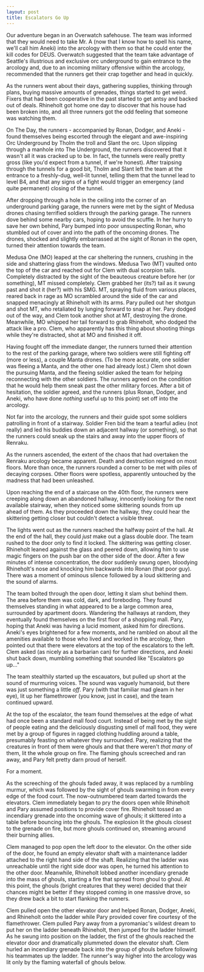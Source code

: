```yaml
---
layout: post
title: Escalators Go Up
---
```


Our adventure began in an Overwatch safehouse. The team was informed that they would need
to take Mr. A (now that I know how to spell his name, we'll call him Aneki) into the arcology
with them so that he could enter the kill codes for DEUS. Overwatch suggested that the
team take advantage of Seattle's illustrious and exclusive orc underground to gain entrance
to the arcology and, due to an incoming military offensive within the arcology, recommended
that the runners get their crap together and head in quickly.

As the runners went about their days, gathering supplies, thinking through plans, buying
massive amounts of grenades, things started to get weird. Fixers that had been cooperative
in the past started to get antsy and backed out of deals. Rhineholt got home one day to
discover that his house had been broken into, and all three runners got the odd feeling
that someone was watching them.

On The Day, the runners - accompanied by Ronan, Dodger, and Aneki - found themselves being
escorted through the elegant and awe-inspiring Orc Underground by Tholm the troll and Slant
the orc. Upon slipping through a manhole into The Underground, the runners discovered
that it wasn't all it was cracked up to be. In fact, the tunnels were really pretty gross
(like you'd expect from a tunnel, if we're honest). After traipsing through the tunnels
for a good bit, Tholm and Slant left the team at the entrance to a freshly-dug, well-lit
tunnel, telling them that the tunnel lead to level B4, and that any signs of a fight would
trigger an emergency (and quite permanent) closing of the tunnel.

After dropping through a hole in the ceiling into the corner of an underground parking
garage, the runners were met by the sight of Medusa drones chasing terrified soldiers
through the parking garage. The runners dove behind some nearby cars, hoping to avoid the
scuffle. In her hurry to save her own behind, Pary bumped into poor unsuspecting Ronan,
who stumbled out of cover and into the path of the oncoming drones. The drones, shocked
and slightly embarrassed at the sight of Ronan in the open, turned their attention towards
the team.

Medusa One (MO) leaped at the car sheltering the runners, crushing in the side and shattering
glass from the windows. Medusa Two (MT) vaulted onto the top of the car and reached out for
Clem with dual scorpion tails. Completely distracted by the sight of the beauteous creature
before her (or something), MT missed completely. Clem grabbed her (its?) tail as it swung
past and shot it (her?) with his SMG. MT, spraying fluid from various places, reared back
in rage as MO scrambled around the side of the car and snapped menacingly at Rhineholt with
its arms. Pary pulled out her shotgun and shot MT, who retaliated by lunging forward to
snap at her. Pary dodged out of the way, and Clem took another shot at MT, destroying the
drone. Meanwhile, MO whipped her tail forward to grab Rhineholt, who dodged the attack like a pro.
Clem, who apparently has this thing about shooting things while they're distracted, shot
at MO and finished it off.

Having fought off the immediate danger, the runners turned their attention to the rest of
the parking garage, where two soldiers were still fighting off (more or less), a couple
Manta drones. (To be more accurate, one soldier was fleeing a Manta, and the other one
had already lost.) Clem shot down the pursuing Manta, and the fleeing soldier asked the
team for helping reconnecting with the other soldiers. The runners agreed on the condition
that he would help them sneak past the other military forces. After a bit of hesitation,
the soldier agreed, and the runners (plus Ronan, Dodger, and Aneki, who have done _nothing_
useful up to this point) set off into the arcology.

Not far into the arcology, the runners and their guide spot some soldiers patrolling in
front of a stairway. Soldier Fren bid the team a tearful adieu (not really) and led his
buddies down an adjacent hallway (or something), so that the runners could sneak up the
stairs and away into the upper floors of Renraku.

As the runners ascended, the extent of the chaos that had overtaken the Renraku arcology
became apparent. Death and destruction reigned on most floors. More than once, the
runners rounded a corner to be met with piles of decaying corpses. Other floors were
spotless, apparently untouched by the madness that had been unleashed.

Upon reaching the end of a staircase on the 40th floor, the runners were creeping along
down an abandoned hallway, innocently looking for the next available stairway, when they
noticed some skittering sounds from up ahead of them. As they proceeded down the hallway,
they could hear the skittering getting closer but couldn't detect a visible threat.

The lights went out as the runners reached the halfway point of the hall. At the end of
the hall, they could _just_ make out a glass double door. The team rushed to the door only
to find it locked. The skittering was getting closer. Rhineholt leaned against the glass
and peered down, allowing him to use magic fingers on the push bar on the other side of
the door. After a few minutes of intense concentration, the door suddenly swung open,
bloodying Rhineholt's nose and knocking him backwards into Ronan (that poor guy). There
was a moment of ominous silence followed by a loud skittering and the sound of alarms.

The team bolted through the open door, letting it slam shut behind them. The area before
them was cold, dark, and foreboding. They found themselves standing in what appeared to
be a large common area, surrounded by apartment doors. Wandering the hallways at random,
they eventually found themselves on the first floor of a shopping mall. Pary, hoping that
Aneki was having a lucid moment, asked him for directions. Aneki's eyes brightened for a
few moments, and he rambled on about all the amenities available to those who lived and
worked in the arcology, then pointed out that there were elevators at the top of the
escalators to the left. Clem asked (as nicely as a barbarian can) for further directions,
and Aneki shut back down, mumbling something that sounded like "Escalators go up..."

The team stealthily started up the escauators, but pulled up short at the sound of murmuring
voices. The sound was vaguely humanoid, but there was just something a little _off_. Pary
(with that familiar mad gleam in her eye), lit up her flamethrower (you know, just in
case), and the team continued upward.

At the top of the escalator, the team found themselves at the edge of what had once been
a standard mall food court. Instead of being met by the sight of people eating and the
deliciously disgusting smell of mall food, they were met by a group of figures in ragged
clothing huddling around a table, presumably feasting on whatever they surrounded. Pary,
realizing that the creatures in front of them were ghouls and that there weren't _that
many_ of them, lit the whole group on fire. The flaming ghouls screeched and ran away, and
Pary felt pretty darn proud of herself.

For a moment.

As the screeching of the ghouls faded away, it was replaced by a rumbling murmur, which
was followed by the sight of ghouls swarming in from every edge of the food court. The
now-outnumbered team darted towards the elevators. Clem immediately began to pry the doors
open while Rhineholt and Pary assumed positions to provide cover fire. Rhineholt tossed an
incendiary grenade into the oncoming wave of ghouls; it skittered into a table before
bouncing into the ghouls. The explosion lit the ghouls closest to the grenade on fire, but
more ghouls continued on, streaming around their burning allies.

Clem managed to pop open the left door to the elevator. On the other side of the door, he
found an empty elevator shaft with a maintenance ladder attached to the right hand side of
the shaft. Realizing that the ladder was unreachable until the right side door was open,
he turned his attention to the other door. Meanwhile, Rhineholt lobbed another incendiary
grenade into the mass of ghouls, starting a fire that spread from ghoul to ghoul. At this
point, the ghouls (bright creatures that they were) decided that their chances might be
better if they stopped coming in one massive drove, so they drew back a bit to start
flanking the runners.

Clem pulled open the other elevator door and helped Ronan, Dodger, Aneki, and Rhineholt
onto the ladder while Pary provided cover fire courtesy of the flamethrower. Clem pulled
Pary away from a pyromaniac's wildest dream to put her on the ladder beneath Rhineholt,
then jumped for the ladder himself. As he swung into position on the ladder, the first
of the ghouls reached the elevator door and dramatically plummeted down the elevator
shaft. Clem hurled an incendiary grenade back into the group of ghouls before following
his teammates up the ladder. The runner's way higher into the arcology was lit only by
the flaming waterfall of ghouls below.
